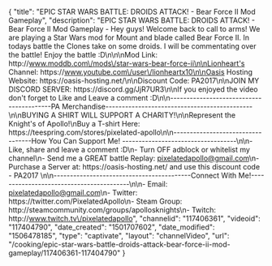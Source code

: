 {
    "title": "EPIC STAR WARS BATTLE: DROIDS ATTACK! - Bear Force II Mod Gameplay",
    "description": "EPIC STAR WARS BATTLE: DROIDS ATTACK! - Bear Force II Mod Gameplay - Hey guys! Welcome back to call to arms! We are playing a Star Wars mod for Mount and blade called Bear Force II. In todays battle the Clones take on some droids.  I will be commentating over the battle! Enjoy the battle :D\n\n\nMod Link: http:\/\/www.moddb.com\/mods\/star-wars-bear-force-ii\n\nLionheart's Channel: https:\/\/www.youtube.com\/user\/lionheartx10\n\nOasis Hosting Website: https:\/\/oasis-hosting.net\/\n\nDiscount Code: PA2017\n\nJOIN MY DISCORD SERVER: https:\/\/discord.gg\/JjR7UR3\n\nIf you enjoyed the video don't forget to Like and Leave a comment :D\n\n-----------------------------------------PA Merchandise---------------------------------------------\n\nBUYING A SHIRT WILL SUPPORT A CHARITY!\n\nRepresent the Knight's of Apollo!\nBuy a T-shirt Here: https:\/\/teespring.com\/stores\/pixelated-apollo\n\n----------------------------------How You Can Support Me! -----------------------------------\n\n- Like, share and leave a comment :D\n- Turn OFF adblock or whitelist my channel\n- Send me a GREAT battle Replay: pixelatedapollo@gmail.com\n- Purchase a Server at: https:\/\/oasis-hosting.net\/ and use this discount code - PA2017 \n\n------------------------------------------Connect With Me!-----------------------------------------\n\n- Email: pixelatedapollo@gmail.com\n- Twitter: https:\/\/twitter.com\/PixelatedApollo\n- Steam Group:  http:\/\/steamcommunity.com\/groups\/apollosknights\n- Twitch: http:\/\/www.twitch.tv\/pixelatedapollo",
    "channelid": "117406361",
    "videoid": "117404790",
    "date_created": "1501707602",
    "date_modified": "1506478185",
    "type": "captivate",
    "layout": "channelVideo",
    "url": "\/cooking\/epic-star-wars-battle-droids-attack-bear-force-ii-mod-gameplay\/117406361-117404790"
}